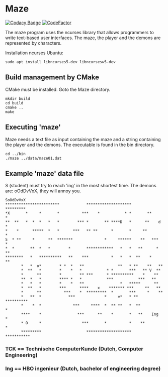 # Maze

[![Codacy Badge](https://api.codacy.com/project/badge/Grade/827f3e14d67f432586e920f4a3009366)](https://www.codacy.com/project/josokw/Maze/dashboard?utm_source=github.com&amp;utm_medium=referral&amp;utm_content=josokw/Maze&amp;utm_campaign=Badge_Grade_Dashboard)
[![CodeFactor](https://www.codefactor.io/repository/github/josokw/maze/badge)](https://www.codefactor.io/repository/github/josokw/maze)

The maze program uses the ncurses library that allows programmers to write
text-based user interfaces.
The maze, the player and the demons are represented by characters.

Installation ncurses Ubuntu:

    sudo apt install libncurses5-dev libncursesw5-dev

## Build management by CMake

CMake must be installed. Goto the Maze directory.

    mkdir build
    cd build
    cmake ..
    make
  
## Executing 'maze'

Maze needs a text file as input containing the maze and a string containing
the player and the demons. The executable is found in the bin directory.

    cd ../bin
    ./maze ../data/maze01.dat

## Example 'maze' data file

S (student) must try to reach 'ing' in the most shortest time.
The demons are: oOdDvVxX, they will annoy you.

    SoOdDvVxX
    ************************            ********************        *********
    *X       *     *       *          ***    *           * *       **       *
    **  **   *  *  *   *   *        *** *       ** ****D   *      **    d   *
    *    *      *****  *   *      ***   ** **      *       *     **         *
    S  * **     *      **  *******              *     ******    **   ***    *
    *  *       **  *   *        *       ************   *   *   **      *  **
    ********   *   **********   **    ***          *   *   *  **    *    **
           *   *  o*        * *  *   **               **   * **    **   **
           *  **   *        *    *   *           * *       ***   ** V  **
           *      **        *        ** ***      * **********    *    **
           **  *   *        **** *   *           ***           ***   **
           *   *   *        *    *   **                *   *****      **
           *  **   *        ***      ****    x    ******* ***     **   **
           *      **          ***    *  *********  *       ***     *    **
           *   **  *            ***             *     v*   * **   **********
           *    *  *              ***     ****  *  ** **   *  **           *
           ****    *                ***      **    *       *   **    Ing   *
           * O     *                  ***       *          *    **         *
           *********                    ********************     ***********

### TCK == Technische ComputerKunde (Dutch, Computer Engineering)

### Ing == HBO ingenieur (Dutch, bachelor of engineering degree)
